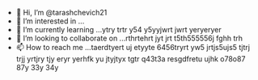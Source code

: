 - 👋 Hi, I’m @tarashchevich21
- 👀 I’m interested in ...
- 🌱 I’m currently learning ...ytry trtr y54 y5yyjwrt jwrt yeryeryer
- 💞️ I’m looking to collaborate on ...rthrtehrt jyt jrt t5th555556j fghh trh
- 📫 How to reach me ...taerdtyert uj etyyte 6456tryrt yw5 jrtjs5ujs5  tjtrj trjj yrtjry tjy eryr yerhfk yu jtyjtyx tgtr
 q43t3a resgdfretu ujhk  o78o87 87y 33y 34y
<!---dtyj tyou
tarashchevich21/tarashchevich21 is a ✨ special ✨ repository because its `README.md` (this file) appears on your GitHub profile.
You can click the Preview link to take a look at your changes.
--->
